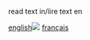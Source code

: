 read text in/lire text en
<p></p>
<a href="https://github.com/Neo0698/trillion/blob/master/readen.md">english<img src="https://upload.wikimedia.org/wikipedia/commons/a/ae/Flag_of_the_United_Kingdom.svg"></a>
<a href="https://github.com/Neo0698/trillion/blob/master/readfr.md">français</a>
